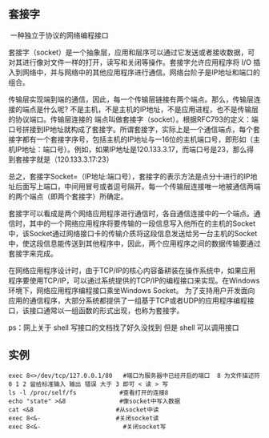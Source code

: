 ## 套接字

​	一种独立于协议的网络编程接口

​	套接字（socket）是一个抽象层，应用和层序可以通过它发送或者接收数据，可对其进行像对文件一样的打开，读写和关闭等操作。套接字允许应用程序将 I/O 插入到网络中，并与网络中的其他应用程序进行通信。网络台阶子是IP地址和端口的组合。

​	传输层实现端到端的通信，因此，每一个传输层链接有两个端点。那么，传输层连接的端点是什么呢? 不是主机，不是主机的IP地址，不是应用进程，也不是传输层的协议端口。传输层连接的 端点叫做套接字（socket）。根据RFC793的定义：端口号拼接到IP地址就构成了套接字。所谓套接字，实际上是一个通信端点，每个套接字都有一个套接字序号，包括主机的IP地址与一16位的主机端口号，即形如（主机IP地址：端口号）。例如，如果IP地址是120.133.3.17，而端口号是23，那么得到套接字就是（120.133.3.17:23）

​	总之，套接字Socket=（IP地址:端口号），套接字的表示方法是点分十进行的IP地址后面写上端口，中间用冒号或者逗号隔开。每一个传输层连接唯一地被通信两端的两个端点（即两个套接字）所确定。

​	套接字可以看成是两个网络应用程序进行通信时，各自通信连接中的一个端点。通信时，其中的一个网络应用程序将要传输的一段信息写入他所在的主机的Socket中，该Socket通过网络接口卡的传输介质将这段信息发送给另一台主机的Socket中，使这段信息能传送到其他程序中，因此，两个应用程序之间的数据传输要通过套接字来完成。

​	在网络应用程序设计时，由于TCP/IP的核心内容备耕装在操作系统中，如果应用程序要使用TCP/IP，可以通过系统提供的TCP/IP的编程接口来实现。在Windows环境下，网络应用程序编程接口乘坐Windows Socket。 为了支持用户开发面向应用的通信程序，大部分系统都提供了一组基于TCP或者UDP的应用程序编程接口，该接口通常以一组函数的形式出现，也称为套接字。

ps：网上关于 shell 写接口的文档找了好久没找到 但是 shell 可以调用接口

## 实例

```shell
exec 8<>/dev/tcp/127.0.0.1/80   #端口为服务器中已经开启的端口  8 为文件描述符 0 1 2 留给标准输入 输出 错误 大于 3 即可 < 读 > 写
ls -l /proc/self/fs			   #查看打开的连接8
echo "state" >&8		       #像socket中写入数据
cat <&8						  #从socket中读
exec 8<&-					  #关闭socket读
exec 8<&-                       #关闭socket写
```

​	